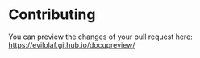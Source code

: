 # Contributing

You can preview the changes of your pull request here: https://evilolaf.github.io/docupreview/
